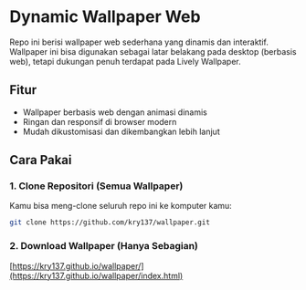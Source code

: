 # Dynamic Wallpaper Web

Repo ini berisi wallpaper web sederhana yang dinamis dan interaktif. Wallpaper ini bisa digunakan sebagai latar belakang pada desktop (berbasis web), tetapi dukungan penuh terdapat pada Lively Wallpaper.

## Fitur

- Wallpaper berbasis web dengan animasi dinamis  
- Ringan dan responsif di browser modern  
- Mudah dikustomisasi dan dikembangkan lebih lanjut  

## Cara Pakai

### 1. Clone Repositori (Semua Wallpaper)

Kamu bisa meng-clone seluruh repo ini ke komputer kamu:

```bash
git clone https://github.com/kry137/wallpaper.git
```

### 2. Download Wallpaper (Hanya Sebagian)

[https://kry137.github.io/wallpaper/](https://kry137.github.io/wallpaper/index.html)
